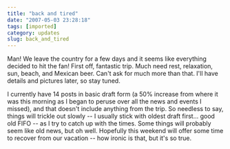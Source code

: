 ```yaml
---
title: "back and tired"
date: "2007-05-03 23:28:18"
tags: [imported]
category: updates
slug: back_and_tired
---
```


Man! We leave the country for a few days and it seems like everything decided to hit the fan! First off, fantastic trip. Much need rest, relaxation, sun, beach, and Mexican beer. Can't ask for much more than that. I'll have details and pictures later, so stay tuned.

I currently have 14 posts in basic draft form (a 50% increase from where it was this morning as I began to peruse over all the news and events I missed), and that doesn't include anything from the trip. So needless to say, things will trickle out slowly -- I usually stick with oldest draft first... good old FIFO -- as I try to catch up with the times. Some things will probably seem like old news, but oh well. Hopefully this weekend will offer some time to recover from our vacation -- how ironic is that, but it's so true.
